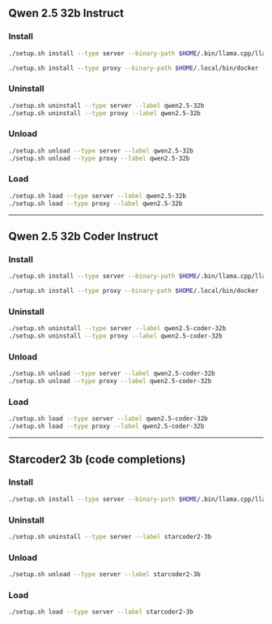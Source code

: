 ## Qwen 2.5 32b Instruct

### Install

```bash
./setup.sh install --type server --binary-path $HOME/.bin/llama.cpp/llama-server --label qwen2.5-32b --port 3456 --model-path $HOME/.cache/lm-studio/models/bartowski/Qwen2.5-32B-Instruct-GGUF/Qwen2.5-32B-Instruct-Q4_K_L.gguf --keep-model-in-memory true --context-length 8192

./setup.sh install --type proxy --binary-path $HOME/.local/bin/docker --label qwen2.5-32b --port 5678 --upstream-port 3456
```

### Uninstall

```bash
./setup.sh uninstall --type server --label qwen2.5-32b
./setup.sh uninstall --type proxy --label qwen2.5-32b
```

### Unload

```bash
./setup.sh unload --type server --label qwen2.5-32b
./setup.sh unload --type proxy --label qwen2.5-32b
```

### Load

```bash
./setup.sh load --type server --label qwen2.5-32b
./setup.sh load --type proxy --label qwen2.5-32b
```

---

## Qwen 2.5 32b Coder Instruct

### Install

```bash
./setup.sh install --type server --binary-path $HOME/.bin/llama.cpp/llama-server --label qwen2.5-coder-32b --port 3457 --model-path $HOME/.cache/lm-studio/models/bartowski/Qwen2.5-Coder-32B-Instruct-GGUF/Qwen2.5-Coder-32B-Instruct-Q4_K_L.gguf  --keep-model-in-memory true --context-length 8192

./setup.sh install --type proxy --binary-path $HOME/.local/bin/docker --label qwen2.5-coder-32b --port 5679 --upstream-port 3457
```

### Uninstall

```bash
./setup.sh uninstall --type server --label qwen2.5-coder-32b
./setup.sh uninstall --type proxy --label qwen2.5-coder-32b
```

### Unload

```bash
./setup.sh unload --type server --label qwen2.5-coder-32b
./setup.sh unload --type proxy --label qwen2.5-coder-32b
```

### Load

```bash
./setup.sh load --type server --label qwen2.5-coder-32b
./setup.sh load --type proxy --label qwen2.5-coder-32b
```

---

## Starcoder2 3b (code completions)

### Install

```bash
./setup.sh install --type server --binary-path $HOME/.bin/llama.cpp/llama-server --label starcoder2-3b --port 3458 --model-path $HOME/.cache/lm-studio/models/second-state/StarCoder2-3B-GGUF/starcoder2-3b-Q4_K_M.gguf --keep-model-in-memory true
```

### Uninstall

```bash
./setup.sh uninstall --type server --label starcoder2-3b
```

### Unload

```bash
./setup.sh unload --type server --label starcoder2-3b
```

### Load

```bash
./setup.sh load --type server --label starcoder2-3b
```


